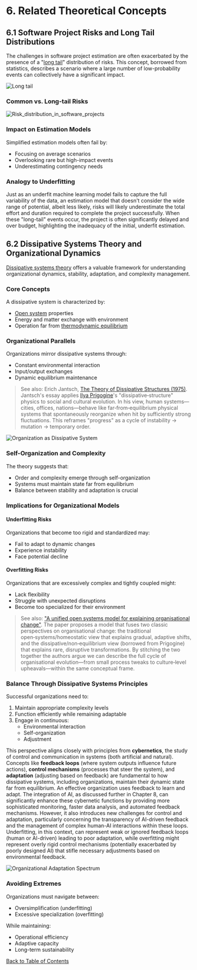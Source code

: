 # 6. Related Theoretical Concepts

## 6.1 Software Project Risks and Long Tail Distributions

The challenges in software project estimation are often exacerbated by the presence of a "[long tail](https://en.wikipedia.org/wiki/Long_tail)" distribution of risks. This concept, borrowed from statistics, describes a scenario where a large number of low-probability events can collectively have a significant impact.

![Long tail](../images/long-tail.svg)

### Common vs. Long-tail Risks
![Risk_distribution_in_software_projects](../images/risk_distribution_in_sw_projects.svg)

### Impact on Estimation Models
Simplified estimation models often fail by:
- Focusing on average scenarios
- Overlooking rare but high-impact events
- Underestimating contingency needs

### Analogy to Underfitting
Just as an underfit machine learning model fails to capture the full variability of the data, an estimation model that doesn't consider the wide range of potential, albeit less likely, risks will likely underestimate the total effort and duration required to complete the project successfully. When these "long-tail" events occur, the project is often significantly delayed and over budget, highlighting the inadequacy of the initial, underfit estimation.

## 6.2 Dissipative Systems Theory and Organizational Dynamics

[Dissipative systems theory](https://en.wikipedia.org/wiki/Dissipative_system) offers a valuable framework for understanding organizational dynamics, stability, adaptation, and complexity management.

### Core Concepts
A dissipative system is characterized by:
- [Open system](https://en.wikipedia.org/wiki/Open_system_(systems_theory)) properties
- Energy and matter exchange with environment
- Operation far from  [thermodynamic equilibrium](https://www.britannica.com/science/thermodynamic-equilibrium)

### Organizational Parallels
Organizations mirror dissipative systems through:
- Constant environmental interaction
- Input/output exchanges
- Dynamic equilibrium maintenance

> See also: Erich Jantsch, [The Theory of Dissipative Structures (1975)](https://www.panarchy.org/jantsch/dissipativestructures.html). Jantsch's essay applies [Ilya Prigogine](https://www.nobelprize.org/prizes/chemistry/1977/prigogine/facts/)'s "dissipative‑structure" physics to social and cultural evolution. In his view, human systems—cities, offices, nations—behave like far‑from‑equilibrium physical systems that spontaneously reorganize when hit by sufficiently strong fluctuations. This reframes "progress" as a cycle of instability → mutation → temporary order.


![Organization as Dissipative System](../images/org-as-dissipative-sys.svg)

### Self-Organization and Complexity
The theory suggests that:
- Order and complexity emerge through self-organization
- Systems must maintain state far from equilibrium
- Balance between stability and adaptation is crucial

### Implications for Organizational Models

#### Underfitting Risks
Organizations that become too rigid and standardized may:
- Fail to adapt to dynamic changes
- Experience instability
- Face potential decline

#### Overfitting Risks
Organizations that are excessively complex and tightly coupled might:
- Lack flexibility
- Struggle with unexpected disruptions
- Become too specialized for their environment

> See also: ["A unified open systems model for explaining organisational change"](https://core.ac.uk/download/pdf/36992804.pdf). The paper proposes a model that fuses two classic perspectives on organisational change: the traditional open‑systems/homeostatic view that explains gradual, adaptive shifts, and the dissipative/non‑equilibrium view (borrowed from Prigogine) that explains rare, disruptive transformations. By stitching the two together the authors argue we can describe the full cycle of organisational evolution—from small process tweaks to culture‑level upheavals—within the same conceptual frame.

### Balance Through Dissipative Systems Principles
Successful organizations need to:
1. Maintain appropriate complexity levels
2. Function efficiently while remaining adaptable
3. Engage in continuous:
   - Environmental interaction
   - Self-organization
   - Adjustment

This perspective aligns closely with principles from **cybernetics**, the study of control and communication in systems (both artificial and natural). Concepts like **feedback loops** (where system outputs influence future actions), **control mechanisms** (processes that steer the system), and **adaptation** (adjusting based on feedback) are fundamental to how dissipative systems, including organizations, maintain their dynamic state far from equilibrium. An effective organization uses feedback to learn and adapt. The integration of AI, as discussed further in Chapter 8, can significantly enhance these cybernetic functions by providing more sophisticated monitoring, faster data analysis, and automated feedback mechanisms. However, it also introduces new challenges for control and adaptation, particularly concerning the transparency of AI-driven feedback and the management of complex human-AI interactions within these loops. Underfitting, in this context, can represent weak or ignored feedback loops (human or AI-driven) leading to poor adaptation, while overfitting might represent overly rigid control mechanisms (potentially exacerbated by poorly designed AI) that stifle necessary adjustments based on environmental feedback.

![Organizational Adaptation Spectrum](../images/org-adaption-spectrum.svg)

### Avoiding Extremes
Organizations must navigate between:
- Oversimplification (underfitting)
- Excessive specialization (overfitting)

While maintaining:
- Operational efficiency
- Adaptive capacity
- Long-term sustainability

[Back to Table of Contents](../README.md)
